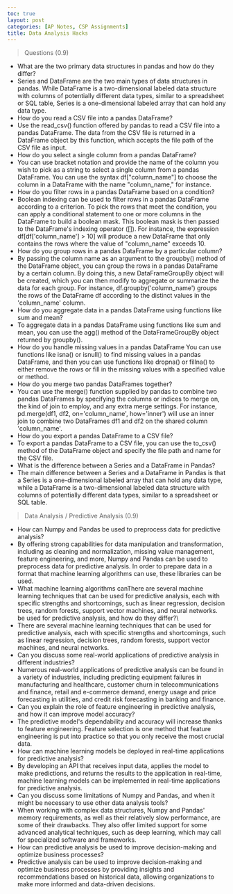 ```yaml
---
toc: true
layout: post
categories: [AP Notes, CSP Assignments]
title: Data Analysis Hacks
---
```

> Questions (0.9)
- What are the two primary data structures in pandas and how do they differ?
- Series and DataFrame are the two main types of data structures in pandas. While DataFrame is a two-dimensional labeled data structure with columns of potentially different data types, similar to a spreadsheet or SQL table, Series is a one-dimensional labeled array that can hold any data type.
- How do you read a CSV file into a pandas DataFrame?
- Use the read_csv() function offered by pandas to read a CSV file into a pandas DataFrame. The data from the CSV file is returned in a DataFrame object by this function, which accepts the file path of the CSV file as input.
- How do you select a single column from a pandas DataFrame?
- You can use bracket notation and provide the name of the column you wish to pick as a string to select a single column from a pandas DataFrame. You can use the syntax df["column_name"] to choose the column in a DataFrame with the name "column_name," for instance.
- How do you filter rows in a pandas DataFrame based on a condition?
- Boolean indexing can be used to filter rows in a pandas DataFrame according to a criterion. To pick the rows that meet the condition, you can apply a conditional statement to one or more columns in the DataFrame to build a boolean mask. This boolean mask is then passed to the DataFrame's indexing operator ([]). For instance, the expression df[df['column_name'] > 10] will produce a new DataFrame that only contains the rows where the value of "column_name" exceeds 10.
- How do you group rows in a pandas DataFrame by a particular column?
- By passing the column name as an argument to the groupby() method of the DataFrame object, you can group the rows in a pandas DataFrame by a certain column. By doing this, a new DataFrameGroupBy object will be created, which you can then modify to aggregate or summarize the data for each group. For instance, df.groupby('column_name') groups the rows of the DataFrame df according to the distinct values in the 'column_name' column.
- How do you aggregate data in a pandas DataFrame using functions like sum and mean?
- To aggregate data in a pandas DataFrame using functions like sum and mean, you can use the agg() method of the DataFrameGroupBy object returned by groupby().
- How do you handle missing values in a pandas DataFrame
You can use functions like isna() or isnull() to find missing values in a pandas DataFrame, and then you can use functions like dropna() or fillna() to either remove the rows or fill in the missing values with a specified value or method.
- How do you merge two pandas DataFrames together?
- You can use the merge() function supplied by pandas to combine two pandas DataFrames by specifying the columns or indices to merge on, the kind of join to employ, and any extra merge settings. For instance, pd.merge(df1, df2, on='column_name', how='inner') will use an inner join to combine two DataFrames df1 and df2 on the shared column 'column_name'.
- How do you export a pandas DataFrame to a CSV file?
- To export a pandas DataFrame to a CSV file, you can use the to_csv() method of the DataFrame object and specify the file path and name for the CSV file.
- What is the difference between a Series and a DataFrame in Pandas?
- The main difference between a Series and a DataFrame in Pandas is that a Series is a one-dimensional labeled array that can hold any data type, while a DataFrame is a two-dimensional labeled data structure with columns of potentially different data types, similar to a spreadsheet or SQL table.

> Data Analysis / Predictive Analysis (0.9)
- How can Numpy and Pandas be used to preprocess data for predictive analysis?
- By offering strong capabilities for data manipulation and transformation, including as cleaning and normalization, missing value management, feature engineering, and more, Numpy and Pandas can be used to preprocess data for predictive analysis. In order to prepare data in a format that machine learning algorithms can use, these libraries can be used.
- What machine learning algorithms canThere are several machine learning techniques that can be used for predictive analysis, each with specific strengths and shortcomings, such as linear regression, decision trees, random forests, support vector machines, and neural networks. be used for predictive analysis, and how do they differ?\
- There are several machine learning techniques that can be used for predictive analysis, each with specific strengths and shortcomings, such as linear regression, decision trees, random forests, support vector machines, and neural networks.
- Can you discuss some real-world applications of predictive analysis in different industries?
- Numerous real-world applications of predictive analysis can be found in a variety of industries, including predicting equipment failures in manufacturing and healthcare, customer churn in telecommunications and finance, retail and e-commerce demand, energy usage and price forecasting in utilities, and credit risk forecasting in banking and finance.
- Can you explain the role of feature engineering in predictive analysis, and how it can improve model accuracy?
- The predictive model's dependability and accuracy will increase thanks to feature engineering. Feature selection is one method that feature engineering is put into practice so that you only receive the most crucial data.
- How can machine learning models be deployed in real-time applications for predictive analysis?
- By developing an API that receives input data, applies the model to make predictions, and returns the results to the application in real-time, machine learning models can be implemented in real-time applications for predictive analysis.
- Can you discuss some limitations of Numpy and Pandas, and when it might be necessary to use other data analysis tools?
- When working with complex data structures, Numpy and Pandas' memory requirements, as well as their relatively slow performance, are some of their drawbacks. They also offer limited support for some advanced analytical techniques, such as deep learning, which may call for specialized software and frameworks.
- How can predictive analysis be used to improve decision-making and optimize business processes?
- Predictive analysis can be used to improve decision-making and optimize business processes by providing insights and recommendations based on historical data, allowing organizations to make more informed and data-driven decisions.
